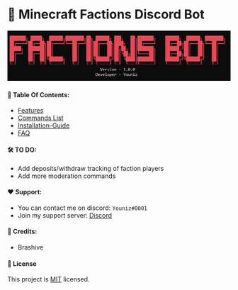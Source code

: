 # 🚀 Minecraft Factions Discord Bot

![Console](./docs/images/console.png)


####  📔 Table Of Contents:
* [Features](https://github.com/Youniz/Minecraft-Factions-Bot/blob/main/docs/features.md)
* [Commands  List](https://github.com/Youniz/Minecraft-Factions-Bot/blob/main/docs/commands.md)
* [Installation-Guide](https://github.com/Youniz/Minecraft-Factions-Bot/blob/main/docs/installation-guide.md)
* [FAQ](https://github.com/Youniz/Minecraft-Factions-Bot/blob/main/docs/faq.md)

#### 🛠️ TO DO:
* Add deposits/withdraw tracking of faction players
* Add more moderation commands

#### ❤️ Support:
* You can contact me on discord: `Youniz#0001`
* Join my support server: [Discord](https://discord.gg/aSQsaB4t43)

#### 🌟 Credits:
* Brashive

#### 📝 License
This project is [MIT](https://github.com/Koolwiza/Bot-12/blob/master/LICENSE) licensed.
